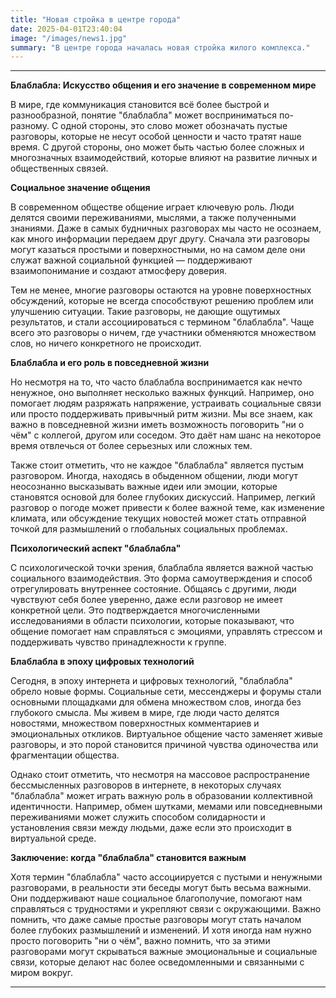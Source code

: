 ```yaml
---
title: "Новая стройка в центре города"
date: 2025-04-01T23:40:04
image: "/images/news1.jpg"
summary: "В центре города началась новая стройка жилого комплекса."
---
```

---

**Блаблабла: Искусство общения и его значение в современном мире**

В мире, где коммуникация становится всё более быстрой и разнообразной, понятие "блаблабла" может восприниматься по-разному. С одной стороны, это слово может обозначать пустые разговоры, которые не несут особой ценности и часто тратят наше время. С другой стороны, оно может быть частью более сложных и многозначных взаимодействий, которые влияют на развитие личных и общественных связей.

**Социальное значение общения**

В современном обществе общение играет ключевую роль. Люди делятся своими переживаниями, мыслями, а также полученными знаниями. Даже в самых будничных разговорах мы часто не осознаем, как много информации передаем друг другу. Сначала эти разговоры могут казаться простыми и поверхностными, но на самом деле они служат важной социальной функцией — поддерживают взаимопонимание и создают атмосферу доверия.

Тем не менее, многие разговоры остаются на уровне поверхностных обсуждений, которые не всегда способствуют решению проблем или улучшению ситуации. Такие разговоры, не дающие ощутимых результатов, и стали ассоциироваться с термином "блаблабла". Чаще всего это разговоры о ничем, где участники обменяются множеством слов, но ничего конкретного не происходит.

**Блаблабла и его роль в повседневной жизни**

Но несмотря на то, что часто блаблабла воспринимается как нечто ненужное, оно выполняет несколько важных функций. Например, оно помогает людям разряжать напряжение, устраивать социальные связи или просто поддерживать привычный ритм жизни. Мы все знаем, как важно в повседневной жизни иметь возможность поговорить "ни о чём" с коллегой, другом или соседом. Это даёт нам шанс на некоторое время отвлечься от более серьезных или сложных тем.

Также стоит отметить, что не каждое "блаблабла" является пустым разговором. Иногда, находясь в обыденном общении, люди могут неосознанно высказывать важные идеи или эмоции, которые становятся основой для более глубоких дискуссий. Например, легкий разговор о погоде может привести к более важной теме, как изменение климата, или обсуждение текущих новостей может стать отправной точкой для размышлений о глобальных социальных проблемах.

**Психологический аспект "блаблабла"**

С психологической точки зрения, блаблабла является важной частью социального взаимодействия. Это форма самоутверждения и способ отрегулировать внутреннее состояние. Общаясь с другими, люди чувствуют себя более уверенно, даже если разговор не имеет конкретной цели. Это подтверждается многочисленными исследованиями в области психологии, которые показывают, что общение помогает нам справляться с эмоциями, управлять стрессом и поддерживать чувство принадлежности к группе.

**Блаблабла в эпоху цифровых технологий**

Сегодня, в эпоху интернета и цифровых технологий, "блаблабла" обрело новые формы. Социальные сети, мессенджеры и форумы стали основными площадками для обмена множеством слов, иногда без глубокого смысла. Мы живем в мире, где люди часто делятся новостями, множеством поверхностных комментариев и эмоциональных откликов. Виртуальное общение часто заменяет живые разговоры, и это порой становится причиной чувства одиночества или фрагментации общества.

Однако стоит отметить, что несмотря на массовое распространение бессмысленных разговоров в интернете, в некоторых случаях "блаблабла" может играть важную роль в образовании коллективной идентичности. Например, обмен шутками, мемами или повседневными переживаниями может служить способом солидарности и установления связи между людьми, даже если это происходит в виртуальной среде.

**Заключение: когда "блаблабла" становится важным**

Хотя термин "блаблабла" часто ассоциируется с пустыми и ненужными разговорами, в реальности эти беседы могут быть весьма важными. Они поддерживают наше социальное благополучие, помогают нам справляться с трудностями и укрепляют связи с окружающими. Важно помнить, что даже самые простые разговоры могут стать началом более глубоких размышлений и изменений. И хотя иногда нам нужно просто поговорить "ни о чём", важно помнить, что за этими разговорами могут скрываться важные эмоциональные и социальные связи, которые делают нас более осведомленными и связанными с миром вокруг.

---